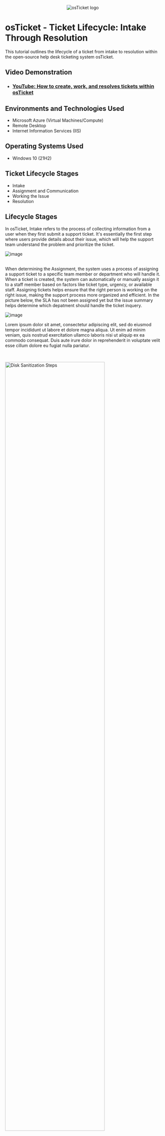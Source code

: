 <p align="center">
<img src="https://i.imgur.com/Clzj7Xs.png" alt="osTicket logo"/>
</p>

<h1>osTicket - Ticket Lifecycle: Intake Through Resolution</h1>
This tutorial outlines the lifecycle of a ticket from intake to resolution within the open-source help desk ticketing system osTicket.<br />


<h2>Video Demonstration</h2>

- ### [YouTube: How to create, work, and resolves tickets within osTicket](https://youtu.be/IzkW6RXvg7I?si=OLF5nRdqd6V7RYKU)

<h2>Environments and Technologies Used</h2>

- Microsoft Azure (Virtual Machines/Compute)
- Remote Desktop
- Internet Information Services (IIS)

<h2>Operating Systems Used </h2>

- Windows 10</b> (21H2)

<h2>Ticket Lifecycle Stages</h2>

- Intake
- Assignment and Communication
- Working the Issue
- Resolution

<h2>Lifecycle Stages</h2>

<p>In osTicket, Intake refers to the process of collecting information from a user when they first submit a support ticket. It's essentially the first step where users provide details about their issue, which will help the support team understand the problem and prioritize the ticket.

![image](https://github.com/user-attachments/assets/26c47e51-674b-4cdd-adad-6228ec9662c2)


</p>
<p>

<br />
 When determining the Assignment, the system uses a process of assigning a support ticket to a specific team member or department who will handle it. When a ticket is created, the system can automatically or manually assign it to a staff member based on factors like ticket type, urgency, or available staff. Assigning tickets helps ensure that the right person is working on the right issue, making the support process more organized and efficient. In the picture below, the SLA has not been assigned yet but the issue summary helps determine which depatment should handle the ticket inquery.

 ![image](https://github.com/user-attachments/assets/77b67e53-818e-4c39-b230-532603ff3012)

</p>
<p>
Lorem ipsum dolor sit amet, consectetur adipiscing elit, sed do eiusmod tempor incididunt ut labore et dolore magna aliqua. Ut enim ad minim veniam, quis nostrud exercitation ullamco laboris nisi ut aliquip ex ea commodo consequat. Duis aute irure dolor in reprehenderit in voluptate velit esse cillum dolore eu fugiat nulla pariatur.
</p>
<br />

<p>
<img src="https://i.imgur.com/DJmEXEB.png" height="80%" width="80%" alt="Disk Sanitization Steps"/>
</p>
<p>
Lorem ipsum dolor sit amet, consectetur adipiscing elit, sed do eiusmod tempor incididunt ut labore et dolore magna aliqua. Ut enim ad minim veniam, quis nostrud exercitation ullamco laboris nisi ut aliquip ex ea commodo consequat. Duis aute irure dolor in reprehenderit in voluptate velit esse cillum dolore eu fugiat nulla pariatur.
</p>
<br />

